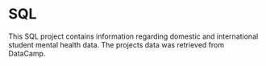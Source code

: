 # SQL
This SQL project contains information regarding domestic and international student mental health data. The projects data was retrieved from DataCamp.
